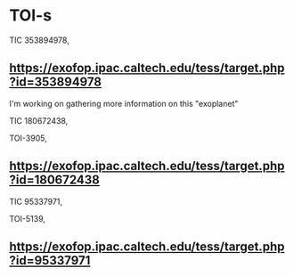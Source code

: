 # TOI-s

TIC 353894978, 

https://exofop.ipac.caltech.edu/tess/target.php?id=353894978
-------------------
I'm working on gathering more information on this "exoplanet"

TIC 180672438,

TOI-3905,

https://exofop.ipac.caltech.edu/tess/target.php?id=180672438
-------------------
TIC 95337971,

TOI-5139,

https://exofop.ipac.caltech.edu/tess/target.php?id=95337971
-------------------                                                                     
                                                               
